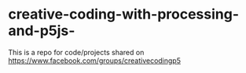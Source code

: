 # creative-coding-with-processing-and-p5js-
This is a repo for code/projects shared on https://www.facebook.com/groups/creativecodingp5
